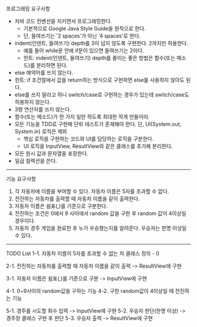 프로그래밍 요구사항
- 자바 코드 컨벤션을 지키면서 프로그래밍한다.
    - 기본적으로 Google Java Style Guide을 원칙으로 한다.
    - 단, 들여쓰기는 '2 spaces'가 아닌 '4 spaces'로 한다.
- indent(인덴트, 들여쓰기) depth를 3이 넘지 않도록 구현한다. 2까지만 허용한다.
    - 예를 들어 while문 안에 if문이 있으면 들여쓰기는 2이다.
    - 힌트: indent(인덴트, 들여쓰기) depth를 줄이는 좋은 방법은 함수(또는 메소드)를 분리하면 된다.
- else 예약어를 쓰지 않는다.
- 힌트: if 조건절에서 값을 return하는 방식으로 구현하면 else를 사용하지 않아도 된다.
- else를 쓰지 말라고 하니 switch/case로 구현하는 경우가 있는데 switch/case도 허용하지 않는다.
- 3항 연산자를 쓰지 않는다.
- 함수(또는 메소드)가 한 가지 일만 하도록 최대한 작게 만들어라.
- 모든 기능을 TDD로 구현해 단위 테스트가 존재해야 한다. 단, UI(System.out, System.in) 로직은 제외
    - 핵심 로직을 구현하는 코드와 UI를 담당하는 로직을 구분한다.
    - UI 로직을 InputView, ResultView와 같은 클래스를 추가해 분리한다.
- 모든 원시 값과 문자열을 포장한다.
- 일급 컬렉션을 쓴다.

---

기능 요구사항
1. 각 자동차에 이름을 부여할 수 있다. 자동차 이름은 5자를 초과할 수 없다.
2. 전진하는 자동차를 출력할 때 자동차 이름을 같이 출력한다.
3. 자동차 이름은 쉼표(,)를 기준으로 구분한다.
4. 전진하는 조건은 0에서 9 사이에서 random 값을 구한 후 random 값이 4이상일 경우이다.
5. 자동차 경주 게임을 완료한 후 누가 우승했는지를 알려준다. 우승자는 한명 이상일 수 있다.

---

TODO List
1-1. 자동차 이름이 5자를 초과할 수 없는 차 클래스 정의 - 0

2-1. 전진하는 자동차를 출력할 때 자동차 이름을 같이 출력 -> ResultView에 구현

3-1. 자동차 이름은 쉼표(,)를 기준으로 구분 -> InputView에 구현

4-1. 0~9사이의 random값을 구하는 기능
4-2. 구한 random값이 4이상일 때 전진하는 기능

5-1. 경주를 시도할 회수 입력 -> InputView에 구현
5-2. 우승자 판단(한명 이상) -> 경주장 클래스 구현 후 판단
5-3. 우승자 출력 -> ResultView에 구현

